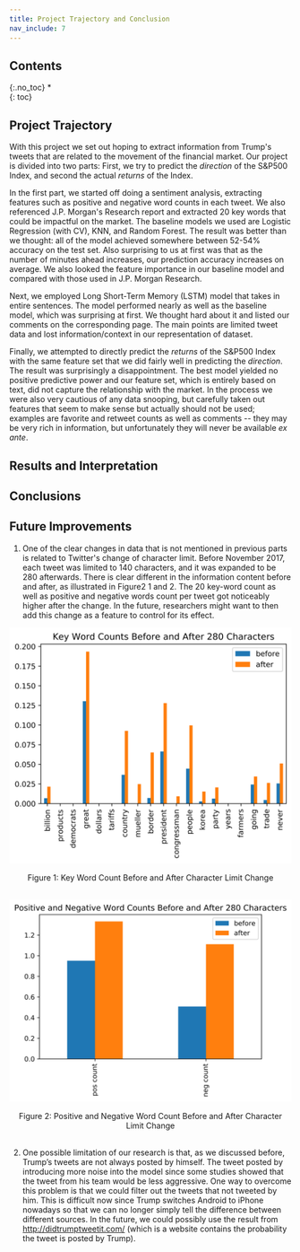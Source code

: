 ```yaml
---
title: Project Trajectory and Conclusion
nav_include: 7
---
```


## Contents
{:.no_toc}
*  
{: toc}

## Project Trajectory 

With this project we set out hoping to extract information from Trump's tweets that are related to the movement of the financial market. Our project is divided into two parts: First, we try to predict the *direction* of the S&P500 Index, and second the actual *returns* of the Index.

In the first part, we started off doing a sentiment analysis, extracting features such as positive and negative word counts in each tweet. We also referenced J.P. Morgan's Research report and extracted 20 key words that could be impactful on the market. The baseline models we used are Logistic Regression (with CV), KNN, and Random Forest. The result was better than we thought: all of the model achieved somewhere between 52-54% accuracy on the test set. Also surprising to us at first was that as the number of minutes ahead increases, our prediction accuracy increases on average. We also looked the feature importance in our baseline model and compared with those used in J.P. Morgan Research.

Next, we employed Long Short-Term Memory (LSTM) model that takes in entire sentences. The model performed nearly as well as the baseline model, which was surprising at first. We thought hard about it and listed our comments on the corresponding page. The main points are limited tweet data and lost information/context in our representation of dataset.

Finally, we attempted to directly predict the *returns* of the S&P500 Index with the same feature set that we did fairly well in predicting the *direction*. The result was surprisingly a disappointment. The best model yielded no positive predictive power and our feature set, which is entirely based on text, did not capture the relationship with the market. In the process we were also very cautious of any data snooping, but carefully taken out features that seem to make sense but actually should not be used; examples are favorite and retweet counts as well as comments -- they may be very rich in information, but unfortunately they will never be available *ex ante*.


## Results and Interpretation


## Conclusions


## Future Improvements

1. One of the clear changes in data that is not mentioned in previous parts is related to Twitter's change of character limit. Before November 2017, each tweet was limited to 140 characters, and it was expanded to be 280 afterwards. There is clear different in the information content before and after, as illustrated in Figure2 1 and 2. The 20 key-word count as well as positive and negative words count per tweet got noticeably higher after the change. In the future, researchers might want to then add this change as a feature to control for its effect.

<p align="center">
<img src="pic/conclusion/key_word.png" width="700"/> </p>
<center>Figure 1: Key Word Count Before and After Character Limit Change</center>
<br>

<p align="center">
<img src="pic/conclusion/pos_neg.png" width="700"/> </p>
<center>Figure 2: Positive and Negative Word Count Before and After Character Limit Change</center>
<br>

2. One possible limitation of our research is that, as we discussed before, Trump’s tweets are not always posted by himself. The tweet posted by introducing more noise into the model since some studies showed that the tweet from his team would be less aggressive. One way to overcome this problem is that we could filter out the tweets that not tweeted by him. This is difficult now since Trump switches Android to iPhone nowadays so that we can no longer simply tell the difference between different sources. In the future, we could possibly use the result from http://didtrumptweetit.com/ (which is a website contains the probability the tweet is posted by Trump).